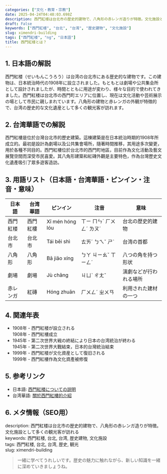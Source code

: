 ```yaml
---
categories: ["文化・教育・宗教"]
date: 2025-04-24T04:48:03.698Z
description: 西門紅楼は台北市の歴史的建物で、八角形の赤レンガ造りが特徴。文化施設として多くの観光客が訪れる
draft: False
keywords: ["西門紅楼", "台北", "台湾", "歴史建物", "文化施設"]
slug: ximendri-building
tags: ["西門紅楼", "ng", "日本語"]
title: 西門紅楼とは？
---
```




## 1. 日本語の解説
西門紅楼（せいもんこうろう）は台湾の台北市にある歴史的な建物です。この建物は、日本統治時代の1908年に設立されました。もともとは劇場や公共集会所として設計されましたが、時間とともに用途が変わり、様々な目的で使われてきました。西門紅楼は台北市の西門町エリアに位置し、現在は文化活動や芸術展示の場として市民に親しまれています。八角形の建物と赤レンガの外観が特徴的で、台湾の歴史的な文化遺産として多くの観光客が訪れます。

## 2. 台湾華語での解説  
西門紅樓是位於台灣台北市的歷史建築。這棟建築是在日本統治時期的1908年所成立的。最初是設計為劇場以及公共集會場所，隨著時間推移，其用途多次變更，用於各種不同目的。西門紅樓位於台北市的西門町地區，目前作為文化活動及藝文展覽空間而深受市民喜愛。其八角形建築和紅磚外觀是主要特色，作為台灣歷史文化遺產吸引了眾多遊客造訪。

## 3. 用語リスト（日本語・台湾華語・ピンイン・注音・意味）
| 日本語     | 台湾華語    | ピンイン          | 注音     | 意味                   |
|------------|------------|------------------|----------|------------------------|
| 西門紅楼   | 西門紅樓   | Xī mén hóng lóu  | ㄒㄧ ㄇㄣˊ ㄏㄨㄥˊ ㄌㄡˊ | 台北の歴史的建物      |
| 台北市     | 台北市     | Tái běi shì      | ㄊㄞˊ ㄅㄟˇ ㄕˋ  | 台湾の首都            |
| 八角形     | 八角形     | Bā jiǎo xíng     | ㄅㄚ ㄐㄧㄠˇ ㄒㄧㄥˊ | 八つの角を持つ形状  |
| 劇場       | 劇場       | Jù chǎng        | ㄐㄩˋ ㄔㄤˇ  | 演劇などが行われる場所 |
| 赤レンガ   | 紅磚       | Hóng zhuān      | ㄏㄨㄥˊ ㄓㄨㄢ   | 利用された建材の一つ  |

## 4. 関連年表
- 1908年 - 西門紅楼が設立される  
  1908年 - 西門紅樓成立  
- 1945年 - 第二次世界大戦の終結により日本の台湾統治が終わる  
  1945年 - 第二次世界大戰結束，日本的台灣統治結束  
- 1999年 - 西門紅楼が文化資産として復旧される  
  1999年 - 西門紅樓作為文化資產被修復

## 5. 参考リンク  
- 日本語: [西門紅楼についての説明](https://www.japan.travel/ja/uk/spottour/26/)
- 台湾華語: [關於西門紅樓的介紹](https://www.travel.taipei/zh-tw/attraction/details/595)

## 6. メタ情報（SEO用） 
description: 西門紅楼は台北市の歴史的建物で、八角形の赤レンガ造りが特徴。文化施設として多くの観光客が訪れる  
keywords: 西門紅楼, 台北, 台湾, 歴史建物, 文化施設  
tags: 西門紅楼, 台北, 台湾, 歴史, 観光  
slug: ximendri-building

>一緒に学べてうれしいです。歴史の魅力に触れながら、新しい知識を一緒に深めていきましょうね。